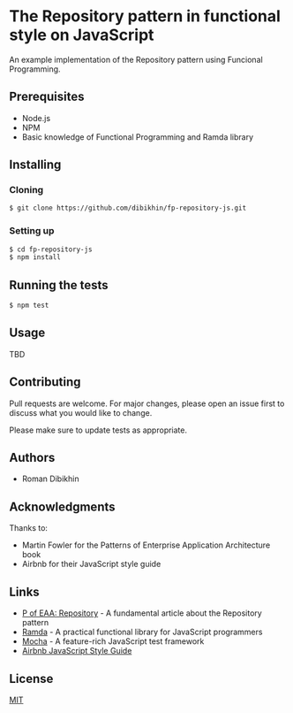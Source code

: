 # The Repository pattern in functional style on JavaScript

An example implementation of the Repository pattern using Funcional Programming.

## Prerequisites
- Node.js
- NPM
- Basic knowledge of Functional Programming and Ramda library

## Installing

### Cloning

```bash
$ git clone https://github.com/dibikhin/fp-repository-js.git
```

### Setting up

```bash
$ cd fp-repository-js
$ npm install
```

## Running the tests

```bash
$ npm test
```

## Usage

TBD

## Contributing
Pull requests are welcome. For major changes, please open an issue first to discuss what you would like to change.

Please make sure to update tests as appropriate.

## Authors
- Roman Dibikhin

## Acknowledgments
Thanks to:
- Martin Fowler for the Patterns of Enterprise Application Architecture book
- Airbnb for their JavaScript style guide

## Links
- [P of EAA: Repository](https://martinfowler.com/eaaCatalog/repository.html) - A fundamental article about the Repository pattern
- [Ramda](https://ramdajs.com) - A practical functional library for JavaScript programmers
- [Mocha](https://mochajs.org) - A feature-rich JavaScript test framework 
- [Airbnb JavaScript Style Guide](https://github.com/airbnb/javascript)

## License
[MIT](LICENSE)
